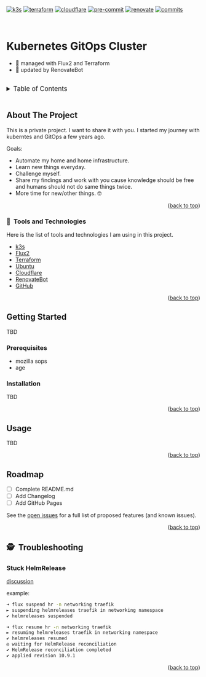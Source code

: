 <!-- markdownlint-disable MD041 -->
<!-- markdownlint-disable MD033 -->

<!-- PROJECT SHIELDS -->
<!--
*** I'm using markdown "reference style" links for readability.
*** Reference links are enclosed in brackets [ ] instead of parentheses ( ).
*** See the bottom of this document for the declaration of the reference variables
*** for contributors-url, forks-url, etc. This is an optional, concise syntax you may use.
*** https://www.markdownguide.org/basic-syntax/#reference-style-links
-->

[![k3s][k3s-shield]][k3s-url]
[![terraform][terraform-shield]][terraform-url]
[![cloudflare][cloudflare-shield]][cloudflare-url]
[![pre-commit][pre-commit-shield]][pre-commit-url]
[![renovate][renovate-shield]][renovate-url]
[![commits][commits-shield]][commits-url]

<!-- PROJECT LOGO -->
<!--<br />
<div align="center">
  <img src="https://cncf-branding.netlify.app/img/projects/flux/horizontal/color/flux-horizontal-color.svg" alt="Logo" width="200" heigh="103">
</div>-->
<br />

# Kubernetes GitOps Cluster

- :briefcase: managed with Flux2 and Terraform
- :robot: updated by RenovateBot

<br />
<!-- TABLE OF CONTENTS -->
<details>
  <summary style="font-size:1.2em;">Table of Contents</summary>
  <ol>
    <li>
      <a href="#about-the-project">About The Project</a>
      <ul>
        <li><a href="#toolbox-tools-and-technologies">:toolbox:&nbsp;Tools and Technologies</a></li>
      </ul>
    </li>
    <li>
      <a href="#getting-started">Getting Started</a>
      <ul>
        <li><a href="#prerequisites">Prerequisites</a></li>
        <li><a href="#installation">Installation</a></li>
      </ul>
    </li>
    <li><a href="#usage">Usage</a></li>
    <li><a href="#roadmap">Roadmap</a></li>
    <li><a href="#detective-troubleshooting">:detective:&nbsp; Troubleshooting</a></li>
  </ol>
</details>

<br />

<!-- ABOUT THE PROJECT -->

## About The Project

This is a private project. I want to share it with you. I started my journey with kuberntes and GitOps a few years ago.

Goals:

- Automate my home and home infrastructure.
- Learn new things everyday.
- Challenge myself.
- Share my findings and work with you cause knowledge should be free and humans should not do same things twice.
- More time for new/other things. :nerd_face:

<p align="right">(<a href="#top">back to top</a>)</p>

### :toolbox:&nbsp; Tools and Technologies

Here is the list of tools and technologies I am using in this project.

- [k3s](https://k3s.io/)
- [Flux2](https://fluxcd.io/)
- [Terraform](https://www.terraform.io/)
- [Ubuntu](https://ubuntu.com/)
- [Cloudflare](https://www.cloudflare.com/)
- [RenovateBot](https://www.whitesourcesoftware.com/free-developer-tools/renovate/)
- [GitHub](https://github.com)

<p align="right">(<a href="#top">back to top</a>)</p>

<!-- GETTING STARTED -->

## Getting Started

TBD

### Prerequisites

- mozilla sops
- age

### Installation

TBD

<p align="right">(<a href="#top">back to top</a>)</p>

<!-- USAGE EXAMPLES -->

## Usage

TBD

<p align="right">(<a href="#top">back to top</a>)</p>

<!-- ROADMAP -->

## Roadmap

- [ ] Complete README.md
- [ ] Add Changelog
- [ ] Add GitHub Pages

See the [open issues](https://github.com/tyriis/flux.k3s.home/issues) for a full list of proposed features (and known issues).

<p align="right">(<a href="#top">back to top</a>)</p>

<!-- TROUBLESHOOTING -->

## :detective:&nbsp; Troubleshooting

### Stuck HelmRelease

[discussion](https://github.com/fluxcd/flux2/issues/1878)

example:

```bash
➜ flux suspend hr -n networking traefik
► suspending helmreleases traefik in networking namespace
✔ helmreleases suspended
```

```bash
➜ flux resume hr -n networking traefik
► resuming helmreleases traefik in networking namespace
✔ helmreleases resumed
◎ waiting for HelmRelease reconciliation
✔ HelmRelease reconciliation completed
✔ applied revision 10.9.1
```

<p align="right">(<a href="#top">back to top</a>)</p>

<!-- MARKDOWN LINKS & IMAGES -->
<!-- https://www.markdownguide.org/basic-syntax/#reference-style-links -->

[terraform-url]: https://github.com/hashicorp/terraform/releases
[terraform-shield]: https://img.shields.io/badge/terraform-1.x-844fba?style=for-the-badge&logo=terraform
[k3s-url]: https://k3s.io/
[k3s-shield]: https://img.shields.io/badge/k3s-v1.23.3-ffc61c?style=for-the-badge&logo=kubernetes&logoColor=white
[pre-commit-url]: https://github.com/pre-commit/pre-commit
[pre-commit-shield]: https://img.shields.io/badge/pre--commit-enabled-brightgreen?logo=pre-commit&logoColor=white&style=for-the-badge
[renovate-url]: https://app.renovatebot.com/dashboard
[renovate-shield]: https://img.shields.io/badge/renovate-enabled-brightgreen?logo=renovatebot&style=for-the-badge
[cloudflare-url]: https://dash.cloudflare.com/
[cloudflare-shield]: https://img.shields.io/badge/cloudflare-dns-F38020?logo=cloudflare&style=for-the-badge&logoColor=white
[commits-url]: https://github.com/tyriis/flux.k3s.cluster/commits/main
[commits-shield]: https://img.shields.io/github/last-commit/tyriis/flux.k3s.cluster?logo=github&style=for-the-badge
